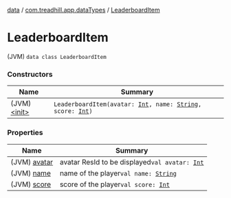 [data](../../index.md) / [com.treadhill.app.dataTypes](../index.md) / [LeaderboardItem](./index.md)

# LeaderboardItem

(JVM) `data class LeaderboardItem`

### Constructors

| Name | Summary |
|---|---|
| (JVM) [&lt;init&gt;](-init-.md) | `LeaderboardItem(avatar: `[`Int`](https://kotlinlang.org/api/latest/jvm/stdlib/kotlin/-int/index.html)`, name: `[`String`](https://kotlinlang.org/api/latest/jvm/stdlib/kotlin/-string/index.html)`, score: `[`Int`](https://kotlinlang.org/api/latest/jvm/stdlib/kotlin/-int/index.html)`)` |

### Properties

| Name | Summary |
|---|---|
| (JVM) [avatar](avatar.md) | avatar ResId to be displayed`val avatar: `[`Int`](https://kotlinlang.org/api/latest/jvm/stdlib/kotlin/-int/index.html) |
| (JVM) [name](name.md) | name of the player`val name: `[`String`](https://kotlinlang.org/api/latest/jvm/stdlib/kotlin/-string/index.html) |
| (JVM) [score](score.md) | score of the player`val score: `[`Int`](https://kotlinlang.org/api/latest/jvm/stdlib/kotlin/-int/index.html) |
